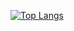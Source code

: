 [![Top Langs](https://github-readme-stats.vercel.app/api/top-langs/?username=realskrip&layout=compact&theme=dark)](https://github.com/anuraghazra/github-readme-stats)

<!--
### Hi there 👋
**realskrip/realskrip** is a ✨ _special_ ✨ repository because its `README.md` (this file) appears on your GitHub profile.

Here are some ideas to get you started:

- 🔭 I’m currently working on ...
- 🌱 I’m currently learning ...
- 👯 I’m looking to collaborate on ...
- 🤔 I’m looking for help with ...
- 💬 Ask me about ...
- 📫 How to reach me: ...
- 😄 Pronouns: ...
- ⚡ Fun fact: ...
-->
